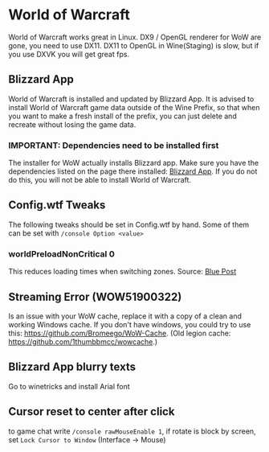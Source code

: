 # World of Warcraft
World of Warcraft works great in Linux. DX9 / OpenGL renderer for WoW are gone, you need to use DX11. DX11 to OpenGL in Wine(Staging) is slow, but if you use DXVK you will get great fps.

## Blizzard App
World of Warcraft is installed and updated by Blizzard App. It is advised to install World of Warcraft game data outside of the Wine Prefix, so that when you want to make a fresh install of the prefix, you can just delete and recreate without losing the game data.

### **IMPORTANT:** Dependencies need to be installed first
The installer for WoW actually installs Blizzard app. Make sure you have the dependencies listed on the page there installed: [Blizzard App](https://github.com/lutris/docs/blob/master/Battle.Net.md). If you do not do this, you will not be able to install World of Warcraft.

## Config.wtf Tweaks
The following tweaks should be set in Config.wtf by hand. Some of them can be set with ```/console Option <value>```

### worldPreloadNonCritical 0
This reduces loading times when switching zones. Source: [Blue Post](https://us.battle.net/forums/en/wow/topic/20749718759?page=151#post-3014)

## Streaming Error (WOW51900322)
Is an issue with your WoW cache, replace it with a copy of a clean and working Windows cache. If you don't have windows, you could try to use this: https://github.com/Bromeego/WoW-Cache. (Old legion cache: https://github.com/1thumbbmcc/wowcache.)

## Blizzard App blurry texts
Go to winetricks and install Arial font

## Cursor reset to center after click
to game chat write `/console rawMouseEnable 1`, if rotate is block by screen, set `Lock Cursor to Window` (Interface -> Mouse)

